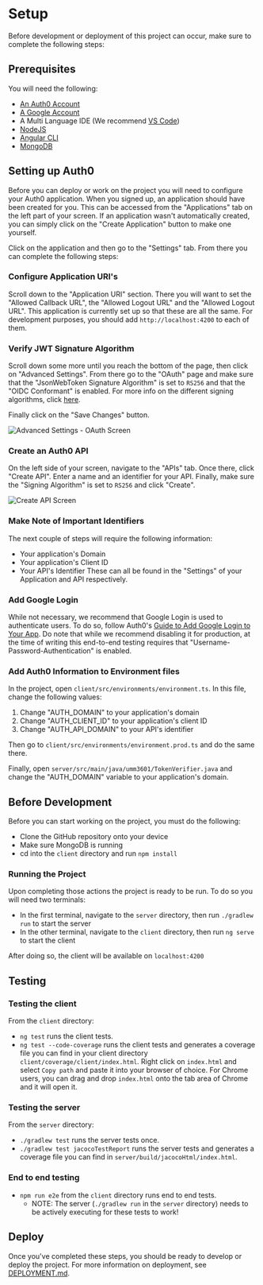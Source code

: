 # Setup

Before development or deployment of this project can occur, make sure to complete the following steps:


## Prerequisites

You will need the following:
- [An Auth0 Account](https://auth0.com/)
- [A Google Account](https://support.google.com/accounts/answer/27441?hl=en)
- A Multi Language IDE (We recommend [VS Code](https://code.visualstudio.com/))
- [NodeJS](https://nodejs.org/en/)
- [Angular CLI](https://cli.angular.io/)
- [MongoDB](https://www.mongodb.com/download-center/community)


## Setting up Auth0

Before you can deploy or work on the project you will need to configure your Auth0 application. When you signed up, an application should have been created for you. This can be accessed from the "Applications" tab on the left part of your screen. If an application wasn't automatically created, you can simply click on the "Create Application" button to make one yourself.

Click on the application and then go to the "Settings" tab. From there you can complete the following steps:

### Configure Application URI's

Scroll down to the "Application URI" section. There you will want to set the "Allowed Callback URL", the "Allowed Logout URL" and the "Allowed Logout URL". This application is currently set up so that these are all the same. For development purposes, you should add `http://localhost:4200` to each of them.

### Verify JWT Signature Algorithm

Scroll down some more until you reach the bottom of the page, then click on "Advanced Settings". From there go to the "OAuth" page and make sure that the "JsonWebToken Signature Algorithm" is set to `RS256` and that the "OIDC Conformant" is enabled. For more info on the different signing algorithms, click [here](https://auth0.com/docs/tokens/concepts/signing-algorithms).

Finally click on the "Save Changes" button.

![Advanced Settings - OAuth Screen](https://cdn2.auth0.com/docs/media/articles/applications/token-signature-algorithm.png)

### Create an Auth0 API

On the left side of your screen, navigate to the "APIs" tab. Once there, click "Create API". Enter a name and an identifier for your API. Finally, make sure the "Signing Algorithm" is set to `RS256` and click "Create".

![Create API Screen](https://cdn2.auth0.com/docs/media/articles/api-auth/create-api.png)

### Make Note of Important Identifiers

The next couple of steps will require the following information:
- Your application's Domain
- Your application's Client ID
- Your API's Identifier
These can all be found in the "Settings" of your Application and API respectively.

### Add Google Login

While not necessary, we recommend that Google Login is used to authenticate users. To do so, follow Auth0's [Guide to Add Google Login to Your App](https://auth0.com/docs/connections/social/google). Do note that while we recommend disabling it for production, at the time of writing this end-to-end testing requires that "Username-Password-Authentication" is enabled.

### Add Auth0 Information to Environment files

In the project, open `client/src/environments/environment.ts`. In this file, change the following values:
1. Change "AUTH_DOMAIN" to your application's domain
2. Change "AUTH_CLIENT_ID" to your application's client ID
3. Change "AUTH_API_DOMAIN" to your API's identifier

Then go to `client/src/environments/environment.prod.ts` and do the same there.

Finally, open `server/src/main/java/umm3601/TokenVerifier.java` and change the "AUTH_DOMAIN" variable to your application's domain.


## Before Development

Before you can start working on the project, you must do the following:
- Clone the GitHub repository onto your device
- Make sure MongoDB is running
- cd into the `client` directory and run `npm install`

### Running the Project

Upon completing those actions the project is ready to be run. To do so you will need two terminals:
- In the first terminal, navigate to the `server` directory, then run `./gradlew run` to start the server
- In the other terminal, navigate to the `client` directory, then run `ng serve` to start the client

After doing so, the client will be available on `localhost:4200`


## Testing 

### Testing the client

From the `client` directory:
* `ng test` runs the client tests.
* `ng test --code-coverage` runs the client tests and generates a coverage file you can find in your client directory `client/coverage/client/index.html`.
Right click on `index.html` and select `Copy path` and paste it into your browser of choice. For Chrome users, you can drag and drop `index.html` onto the tab area of Chrome and it will open it.

### Testing the server

From the `server` directory:
* `./gradlew test` runs the server tests once.
* `./gradlew test jacocoTestReport` runs the server tests and generates a coverage file you can find in `server/build/jacocoHtml/index.html`.

### End to end testing
* `npm run e2e` from the `client` directory runs end to end tests.
  * NOTE: The server (`./gradlew run` in the `server` directory) needs to be actively executing for these tests to work!


## Deploy

Once you've completed these steps, you should be ready to develop or deploy the project. For more information on deployment, see [DEPLOYMENT.md](DEPLOYMENT.md).